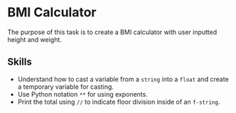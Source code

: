 # BMI Calculator

The purpose of this task is to create a BMI calculator with user inputted height and weight.

## Skills

- Understand how to cast a variable from a `string` into a `float` and create a temporary variable for casting.
- Use Python notation `**` for using exponents.
- Print the total using `//` to indicate floor division inside of an `f-string`.
